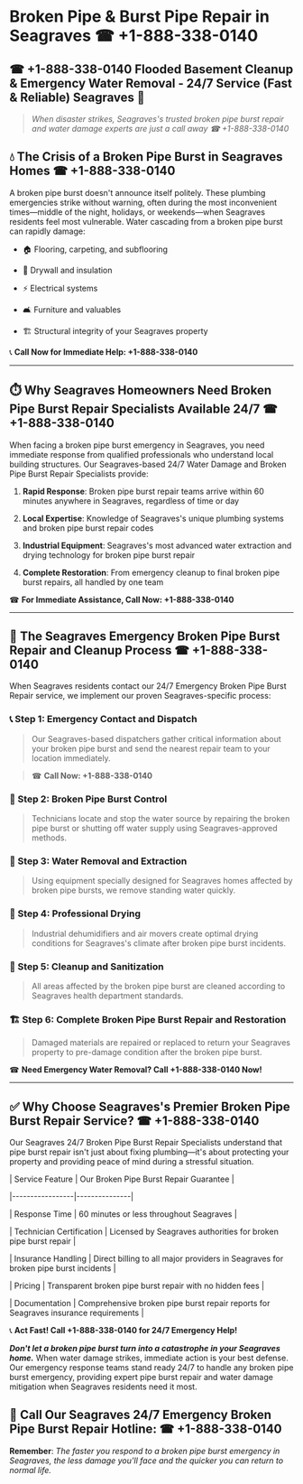 # Broken Pipe & Burst Pipe Repair in Seagraves ☎ +1-888-338-0140  
## ☎ +1-888-338-0140 Flooded Basement Cleanup & Emergency Water Removal - 24/7 Service (Fast & Reliable) Seagraves 🚨  

> *When disaster strikes, Seagraves's trusted broken pipe burst repair and water damage experts are just a call away ☎ +1-888-338-0140*  

## 💧 The Crisis of a Broken Pipe Burst in Seagraves Homes ☎ +1-888-338-0140  

A broken pipe burst doesn't announce itself politely. These plumbing emergencies strike without warning, often during the most inconvenient times—middle of the night, holidays, or weekends—when Seagraves residents feel most vulnerable. Water cascading from a broken pipe burst can rapidly damage:  

* 🏠 Flooring, carpeting, and subflooring  
* 🧱 Drywall and insulation  
* ⚡ Electrical systems  
* 🛋️ Furniture and valuables  
* 🏗️ Structural integrity of your Seagraves property  

📞 **Call Now for Immediate Help: +1-888-338-0140**  

---  

## ⏱️ Why Seagraves Homeowners Need Broken Pipe Burst Repair Specialists Available 24/7 ☎ +1-888-338-0140  

When facing a broken pipe burst emergency in Seagraves, you need immediate response from qualified professionals who understand local building structures. Our Seagraves-based 24/7 Water Damage and Broken Pipe Burst Repair Specialists provide:  

1. **Rapid Response**: Broken pipe burst repair teams arrive within 60 minutes anywhere in Seagraves, regardless of time or day  
2. **Local Expertise**: Knowledge of Seagraves's unique plumbing systems and broken pipe burst repair codes  
3. **Industrial Equipment**: Seagraves's most advanced water extraction and drying technology for broken pipe burst repair  
4. **Complete Restoration**: From emergency cleanup to final broken pipe burst repairs, all handled by one team  

☎ **For Immediate Assistance, Call Now: +1-888-338-0140**  

---  

## 🔧 The Seagraves Emergency Broken Pipe Burst Repair and Cleanup Process ☎ +1-888-338-0140  

When Seagraves residents contact our 24/7 Emergency Broken Pipe Burst Repair service, we implement our proven Seagraves-specific process:  

### 📞 Step 1: Emergency Contact and Dispatch  
> Our Seagraves-based dispatchers gather critical information about your broken pipe burst and send the nearest repair team to your location immediately.  
> ☎ **Call Now: +1-888-338-0140**  

### 🚿 Step 2: Broken Pipe Burst Control  
> Technicians locate and stop the water source by repairing the broken pipe burst or shutting off water supply using Seagraves-approved methods.  

### 🌊 Step 3: Water Removal and Extraction  
> Using equipment specially designed for Seagraves homes affected by broken pipe bursts, we remove standing water quickly.  

### 💨 Step 4: Professional Drying  
> Industrial dehumidifiers and air movers create optimal drying conditions for Seagraves's climate after broken pipe burst incidents.  

### 🧼 Step 5: Cleanup and Sanitization  
> All areas affected by the broken pipe burst are cleaned according to Seagraves health department standards.  

### 🏗️ Step 6: Complete Broken Pipe Burst Repair and Restoration  
> Damaged materials are repaired or replaced to return your Seagraves property to pre-damage condition after the broken pipe burst.  

☎ **Need Emergency Water Removal? Call +1-888-338-0140 Now!**  

---  

## ✅ Why Choose Seagraves's Premier Broken Pipe Burst Repair Service? ☎ +1-888-338-0140  

Our Seagraves 24/7 Broken Pipe Burst Repair Specialists understand that pipe burst repair isn't just about fixing plumbing—it's about protecting your property and providing peace of mind during a stressful situation.  

| Service Feature | Our Broken Pipe Burst Repair Guarantee |  
|-----------------|---------------|  
| Response Time | 60 minutes or less throughout Seagraves |  
| Technician Certification | Licensed by Seagraves authorities for broken pipe burst repair |  
| Insurance Handling | Direct billing to all major providers in Seagraves for broken pipe burst incidents |  
| Pricing | Transparent broken pipe burst repair with no hidden fees |  
| Documentation | Comprehensive broken pipe burst repair reports for Seagraves insurance requirements |  

📞 **Act Fast! Call +1-888-338-0140 for 24/7 Emergency Help!**  

***Don't let a broken pipe burst turn into a catastrophe in your Seagraves home.*** When water damage strikes, immediate action is your best defense. Our emergency response teams stand ready 24/7 to handle any broken pipe burst emergency, providing expert pipe burst repair and water damage mitigation when Seagraves residents need it most.  

## 📱 Call Our Seagraves 24/7 Emergency Broken Pipe Burst Repair Hotline: ☎ +1-888-338-0140  

**Remember**: *The faster you respond to a broken pipe burst emergency in Seagraves, the less damage you'll face and the quicker you can return to normal life.*